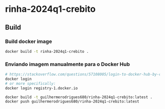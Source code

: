 # rinha-2024q1-crebito

## Build

### Build docker image

```sh
docker build -t rinha-2024q1-crebito .
```

### Enviando imagem manualmente para o Docker Hub

```sh
# https://stackoverflow.com/questions/57108005/login-to-docker-hub-by-command-line
docker login
# or more specifically:
docker login registry-1.docker.io
```

```sh
docker build -t guilhermerodrigues680/rinha-2024q1-crebito:latest .
docker push guilhermerodrigues680/rinha-2024q1-crebito:latest
```
